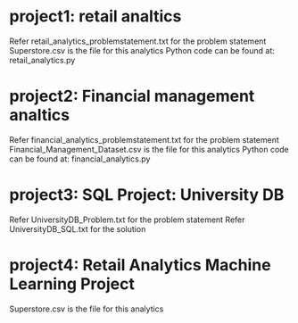 # project1: retail analtics
Refer retail_analytics_problemstatement.txt  for the problem statement
Superstore.csv is the file for this analytics
Python code can be found at: retail_analytics.py

# project2: Financial management analtics
Refer financial_analytics_problemstatement.txt  for the problem statement
Financial_Management_Dataset.csv is the file for this analytics
Python code can be found at: financial_analytics.py


# project3: SQL Project: University DB
Refer UniversityDB_Problem.txt  for the problem statement
Refer UniversityDB_SQL.txt for the solution

# project4: Retail Analytics Machine Learning Project
Superstore.csv is the file for this analytics
